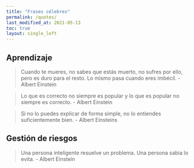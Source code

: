 ```yaml
---
title: "Frases célebres"
permalink: /quotes/
last_modified_at: 2021-05-13
toc: true
layout: single_left
---
```



## Aprendizaje

> Cuando te mueres, no sabes que estás muerto, no sufres por ello, pero es duro para el resto. Lo mismo pasa cuando eres imbécil. - Albert Einstein

> Lo que es correcto no siempre es popular y lo que es popular no siempre es correcto. - Albert Einstein

> Si no lo puedes explicar de forma simple, no lo entiendes suficientemente bien. - Albert Einsteins

## Gestión de riesgos
> Una persona inteligente resuelve un problema. Una persona sabia lo evita. - Albert Einstein

